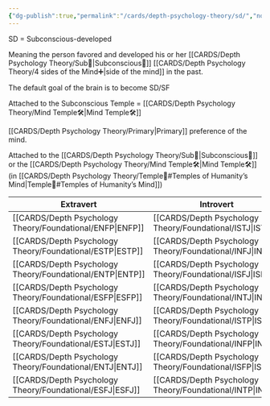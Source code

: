 ```yaml
---
{"dg-publish":true,"permalink":"/cards/depth-psychology-theory/sd/","noteIcon":"1","created":"2023-01-12T14:07:09.318+01:00","updated":"2023-05-27T15:35:31.022+02:00"}
---
```



SD = Subconscious-developed

Meaning the person favored and developed his or her [[CARDS/Depth Psychology Theory/Sub🤸\|Subconscious🤸]] [[CARDS/Depth Psychology Theory/4 sides of the Mind➕\|side of the mind]] in the past. 

The default goal of the brain is to become SD/SF

Attached to the Subconscious Temple = [[CARDS/Depth Psychology Theory/Mind Temple🛠️\|Mind Temple🛠️]]

[[CARDS/Depth Psychology Theory/Primary\|Primary]] preference of the mind. 

Attached to the [[CARDS/Depth Psychology Theory/Sub🤸\|Subconscious🤸]] or the [[CARDS/Depth Psychology Theory/Mind Temple🛠️\|Mind Temple🛠️]] (in [[CARDS/Depth Psychology Theory/Temple🙏#Temples of Humanity’s Mind\|Temple🙏#Temples of Humanity’s Mind]])

| Extravert | Introvert | SD Pole              | 
| --------- | --------- | ------------------------- |
| [[CARDS/Depth Psychology Theory/Foundational/ENFP\|ENFP]]  | [[CARDS/Depth Psychology Theory/Foundational/ISTJ\|ISTJ]]  |[[CARDS/· Related Concepts & Theories ·/Impartiality\|Impartiality]]     | 
| [[CARDS/Depth Psychology Theory/Foundational/ESTP\|ESTP]]  | [[CARDS/Depth Psychology Theory/Foundational/INFJ\|INFJ]]  | [[CARDS/Depth Psychology Theory/Objectification\|Objectification]]   |    
| [[CARDS/Depth Psychology Theory/Foundational/ENTP\|ENTP]]  | [[CARDS/Depth Psychology Theory/Foundational/ISFJ\|ISFJ]]  | [[CARDS/Depth Psychology Theory/Fanatism\|Fanatism]]    |    
| [[CARDS/Depth Psychology Theory/Foundational/ESFP\|ESFP]]  | [[CARDS/Depth Psychology Theory/Foundational/INTJ\|INTJ]]  | [[CARDS/Depth Psychology Theory/Egotism\|Egotism]]  |   
| [[CARDS/Depth Psychology Theory/Foundational/ENFJ\|ENFJ]]  | [[CARDS/Depth Psychology Theory/Foundational/ISTP\|ISTP]]  | [[CARDS/· Related Concepts & Theories ·/Obstinance\|Obstinance]]  |   
| [[CARDS/Depth Psychology Theory/Foundational/ESTJ\|ESTJ]]  | [[CARDS/Depth Psychology Theory/Foundational/INFP\|INFP]]  | [[CARDS/Depth Psychology Theory/Credulity\|Credulity]]   |    
| [[CARDS/Depth Psychology Theory/Foundational/ENTJ\|ENTJ]]  | [[CARDS/Depth Psychology Theory/Foundational/ISFP\|ISFP]]  | [[CARDS/Depth Psychology Theory/Complacency\|Complacency]]  |   
| [[CARDS/Depth Psychology Theory/Foundational/ESFJ\|ESFJ]]  | [[CARDS/Depth Psychology Theory/Foundational/INTP\|INTP]]  | [[CARDS/Depth Psychology Theory/Servility\|Servility]]   |   